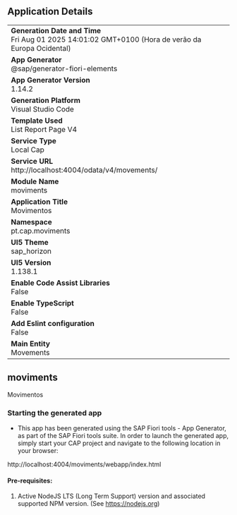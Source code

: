 ## Application Details
|               |
| ------------- |
|**Generation Date and Time**<br>Fri Aug 01 2025 14:01:02 GMT+0100 (Hora de verão da Europa Ocidental)|
|**App Generator**<br>@sap/generator-fiori-elements|
|**App Generator Version**<br>1.14.2|
|**Generation Platform**<br>Visual Studio Code|
|**Template Used**<br>List Report Page V4|
|**Service Type**<br>Local Cap|
|**Service URL**<br>http://localhost:4004/odata/v4/movements/|
|**Module Name**<br>moviments|
|**Application Title**<br>Movimentos|
|**Namespace**<br>pt.cap.moviments|
|**UI5 Theme**<br>sap_horizon|
|**UI5 Version**<br>1.138.1|
|**Enable Code Assist Libraries**<br>False|
|**Enable TypeScript**<br>False|
|**Add Eslint configuration**<br>False|
|**Main Entity**<br>Movements|

## moviments

Movimentos

### Starting the generated app

-   This app has been generated using the SAP Fiori tools - App Generator, as part of the SAP Fiori tools suite.  In order to launch the generated app, simply start your CAP project and navigate to the following location in your browser:

http://localhost:4004/moviments/webapp/index.html

#### Pre-requisites:

1. Active NodeJS LTS (Long Term Support) version and associated supported NPM version.  (See https://nodejs.org)


